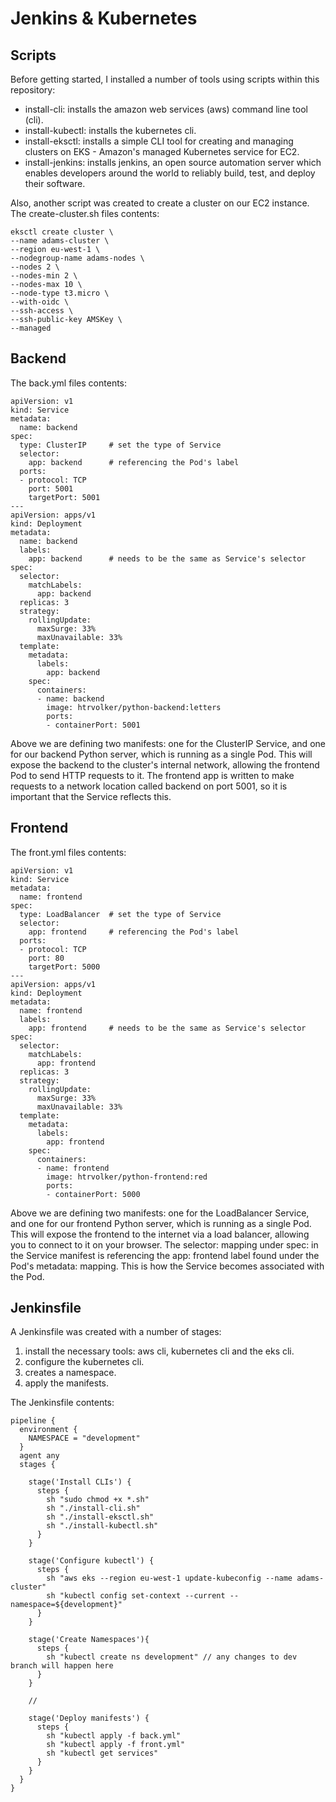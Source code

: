 # Jenkins & Kubernetes 

## Scripts 
Before getting started, I installed a number of tools using scripts within this repository: 
* install-cli: installs the amazon web services (aws) command line tool (cli).
* install-kubectl: installs the kubernetes cli.
* install-eksctl: installs a simple CLI tool for creating and managing clusters on EKS - Amazon's managed Kubernetes service for EC2.
* install-jenkins: installs jenkins, an open source automation server which enables developers around the world to reliably build, test, and deploy their software.

Also, another script was created to create a cluster on our EC2 instance. The create-cluster.sh files contents:
```
eksctl create cluster \
--name adams-cluster \
--region eu-west-1 \
--nodegroup-name adams-nodes \
--nodes 2 \
--nodes-min 2 \
--nodes-max 10 \
--node-type t3.micro \
--with-oidc \
--ssh-access \
--ssh-public-key AMSKey \
--managed
```

## Backend 
The back.yml files contents:
```
apiVersion: v1
kind: Service
metadata:
  name: backend
spec:
  type: ClusterIP     # set the type of Service
  selector:
    app: backend      # referencing the Pod's label
  ports:
  - protocol: TCP
    port: 5001
    targetPort: 5001
---
apiVersion: apps/v1
kind: Deployment
metadata:
  name: backend
  labels:
    app: backend      # needs to be the same as Service's selector
spec:
  selector:
    matchLabels:
      app: backend
  replicas: 3
  strategy:
    rollingUpdate:
      maxSurge: 33%
      maxUnavailable: 33%
  template:
    metadata:
      labels:
        app: backend
    spec:
      containers:
      - name: backend
        image: htrvolker/python-backend:letters
        ports:
        - containerPort: 5001
```
Above we are defining two manifests: one for the ClusterIP Service, and one for our backend Python server, which is running as a single Pod. This will expose the backend to the cluster's internal network, allowing the frontend Pod to send HTTP requests to it. The frontend app is written to make requests to a network location called backend on port 5001, so it is important that the Service reflects this.

## Frontend 
The front.yml files contents:
```
apiVersion: v1
kind: Service
metadata:
  name: frontend
spec:
  type: LoadBalancer  # set the type of Service
  selector:
    app: frontend     # referencing the Pod's label
  ports:
  - protocol: TCP
    port: 80
    targetPort: 5000
---
apiVersion: apps/v1
kind: Deployment
metadata:
  name: frontend
  labels:
    app: frontend     # needs to be the same as Service's selector
spec:
  selector:
    matchLabels:
      app: frontend
  replicas: 3
  strategy:
    rollingUpdate:
      maxSurge: 33%
      maxUnavailable: 33%
  template:
    metadata:
      labels:
        app: frontend
    spec:
      containers:
      - name: frontend
        image: htrvolker/python-frontend:red
        ports:
        - containerPort: 5000
```

Above we are defining two manifests: one for the LoadBalancer Service, and one for our frontend Python server, which is running as a single Pod. This will expose the frontend to the internet via a load balancer, allowing you to connect to it on your browser. The selector: mapping under spec: in the Service manifest is referencing the app: frontend label found under the Pod's metadata: mapping. This is how the Service becomes associated with the Pod.

## Jenkinsfile
A Jenkinsfile was created with a number of stages:
1. install the necessary tools: aws cli, kubernetes cli and the eks cli. 
2. configure the kubernetes cli.
3. creates a namespace.
4. apply the manifests.

The Jenkinsfile contents:
```
pipeline {
  environment {
    NAMESPACE = "development"
  }
  agent any
  stages {

    stage('Install CLIs') {
      steps {
        sh "sudo chmod +x *.sh"
        sh "./install-cli.sh"
        sh "./install-eksctl.sh"
        sh "./install-kubectl.sh"
      }
    }

    stage('Configure kubectl') {
      steps {
        sh "aws eks --region eu-west-1 update-kubeconfig --name adams-cluster"
        sh "kubectl config set-context --current --namespace=${development}"
      }
    }

    stage('Create Namespaces'){
      steps {
        sh "kubectl create ns development" // any changes to dev branch will happen here
      }
    }

    //

    stage('Deploy manifests') {
      steps {
        sh "kubectl apply -f back.yml"
        sh "kubectl apply -f front.yml"
        sh "kubectl get services"
      }
    }
  }
}
```




